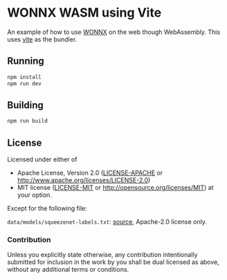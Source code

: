 # WONNX WASM using Vite

An example of how to use [WONNX](https://github.com/webonnx/wonnx) on the web though WebAssembly. This uses [vite](https://vitejs.dev) as the bundler.

## Running

```sh
npm install
npm run dev
```

## Building

```sh
npm run build
```

## License

Licensed under either of
 * Apache License, Version 2.0 ([LICENSE-APACHE](LICENSE-APACHE) or http://www.apache.org/licenses/LICENSE-2.0)
 * MIT license ([LICENSE-MIT](LICENSE-MIT) or http://opensource.org/licenses/MIT)
at your option.

Except for the following file: 

`data/models/squeezenet-labels.txt`: [source](https://github.com/onnx/models/blob/main/vision/classification/synset.txt), Apache-2.0 license only.

### Contribution

Unless you explicitly state otherwise, any contribution intentionally submitted
for inclusion in the work by you shall be dual licensed as above, without any
additional terms or conditions.